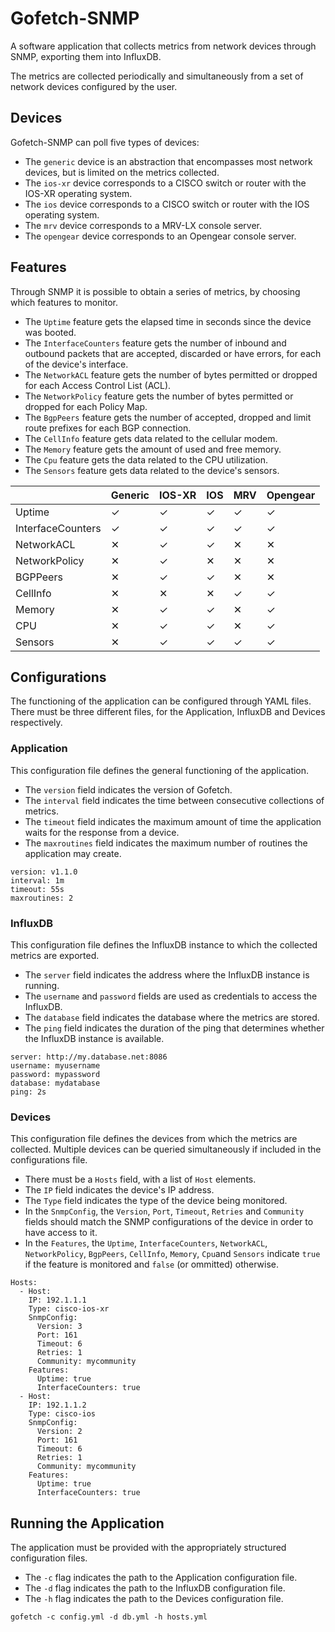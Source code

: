 # Gofetch-SNMP

A software application that collects metrics from network devices through SNMP, exporting them into InfluxDB.

The metrics are collected periodically and simultaneously from a set of network devices configured by the user.

## Devices

Gofetch-SNMP can poll five types of devices:

* The `generic` device is an abstraction that encompasses most network devices, but is limited on the metrics collected.
* The `ios-xr` device corresponds to a CISCO switch or router with the IOS-XR operating system.
* The `ios` device corresponds to a CISCO switch or router with the IOS operating system.
* The `mrv` device corresponds to a MRV-LX console server.
* The `opengear` device corresponds to an Opengear console server.

## Features

Through SNMP it is possible to obtain a series of metrics, by choosing which features to monitor. 

* The `Uptime` feature gets the elapsed time in seconds since the device was booted.
* The `InterfaceCounters` feature gets the number of inbound and outbound packets that are accepted, discarded or have errors, for each of the device's interface.
* The `NetworkACL` feature gets the number of bytes permitted or dropped for each Access Control List (ACL). 
* The `NetworkPolicy` feature gets the number of bytes permitted or dropped for each Policy Map.
* The `BgpPeers` feature gets the number of accepted, dropped and limit route prefixes for each BGP connection.
* The `CellInfo` feature gets data related to the cellular modem.
* The `Memory` feature gets the amount of used and free memory.
* The `Cpu` feature gets the data related to the CPU utilization.
* The `Sensors` feature gets data related to the device's sensors.

|  | Generic | IOS-XR | IOS | MRV | Opengear |
|-|-|-|-|-|-|
| Uptime | ✓ | ✓ | ✓ | ✓ | ✓ |
| InterfaceCounters | ✓ | ✓ | ✓ | ✓ | ✓ |
| NetworkACL | ✕ | ✓ | ✓ | ✕ | ✕ |
| NetworkPolicy | ✕ | ✓ | ✕ | ✕ | ✕ |
| BGPPeers | ✕ | ✓ | ✓ | ✕ | ✕ |
| CellInfo | ✕ | ✕ | ✕ | ✓ | ✓ |
| Memory | ✕ | ✓ | ✓ | ✕ | ✓ |
| CPU | ✕ | ✓ | ✓ | ✕ | ✓ |
| Sensors | ✕ | ✓ | ✓ | ✓ | ✓ |

## Configurations

The functioning of the application can be configured through YAML files. There must be three different files, for the Application, InfluxDB and Devices respectively.

### Application 

This configuration file defines the general functioning of the application.

* The `version` field indicates the version of Gofetch.
* The `interval` field indicates the time between consecutive collections of metrics.
* The `timeout` field indicates the maximum amount of time the application waits for the response from a device.
* The `maxroutines` field indicates the maximum number of routines the application may create.

```
version: v1.1.0
interval: 1m
timeout: 55s
maxroutines: 2
```

### InfluxDB

This configuration file defines the InfluxDB instance to which the collected metrics are exported.

* The `server` field indicates the address where the InfluxDB instance is running.
* The `username` and `password` fields are used as credentials to access the InfluxDB.
* The `database` field indicates the database where the metrics are stored.
* The `ping` field indicates the duration of the ping that determines whether the InfluxDB instance is available.

```
server: http://my.database.net:8086
username: myusername
password: mypassword
database: mydatabase
ping: 2s
```

### Devices

This configuration file defines the devices from which the metrics are collected. Multiple devices can be queried simultaneously if included in the configurations file.

* There must be a `Hosts` field, with a list of `Host` elements.
* The `IP` field indicates the device's IP address.
* The `Type` field indicates the type of the device being monitored.
* In the `SnmpConfig`, the `Version`, `Port`, `Timeout`, `Retries` and `Community` fields should match the SNMP configurations of the device in order to have access to it.
* In the `Features`, the `Uptime`, `InterfaceCounters`, `NetworkACL`, `NetworkPolicy`, `BgpPeers`, `CellInfo`, `Memory`, `Cpu`and `Sensors` indicate `true` if the feature is monitored and `false` (or ommitted) otherwise.

```
Hosts:
  - Host:
    IP: 192.1.1.1
    Type: cisco-ios-xr
    SnmpConfig:
      Version: 3
      Port: 161
      Timeout: 6
      Retries: 1
      Community: mycommunity
    Features:
      Uptime: true
      InterfaceCounters: true
  - Host:
    IP: 192.1.1.2
    Type: cisco-ios
    SnmpConfig:
      Version: 2
      Port: 161
      Timeout: 6
      Retries: 1
      Community: mycommunity
    Features:
      Uptime: true
      InterfaceCounters: true
```

## Running the Application

The application must be provided with the appropriately structured configuration files.

* The `-c` flag indicates the path to the Application configuration file.
* The `-d` flag indicates the path to the InfluxDB configuration file.
* The `-h` flag indicates the path to the Devices configuration file.

```
gofetch -c config.yml -d db.yml -h hosts.yml
```
